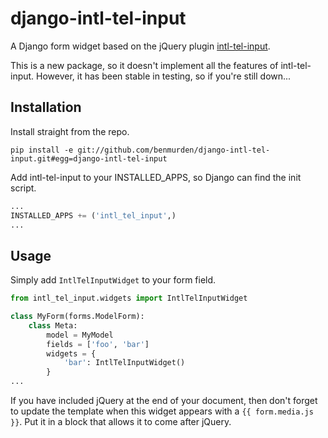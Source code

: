 # django-intl-tel-input
A Django form widget based on the jQuery plugin [intl-tel-input](https://github.com/jackocnr/intl-tel-input).

This is a new package, so it doesn't implement all the features of intl-tel-input. However, it has been stable in testing, so if you're still down...

## Installation
Install straight from the repo.
```shell
pip install -e git://github.com/benmurden/django-intl-tel-input.git#egg=django-intl-tel-input
```

Add intl-tel-input to your INSTALLED_APPS, so Django can find the init script.
```python
...
INSTALLED_APPS += ('intl_tel_input',)
...
```

## Usage
Simply add `IntlTelInputWidget` to your form field.
```python
from intl_tel_input.widgets import IntlTelInputWidget

class MyForm(forms.ModelForm):
    class Meta:
        model = MyModel
        fields = ['foo', 'bar']
        widgets = {
            'bar': IntlTelInputWidget()
        }
...
```

If you have included jQuery at the end of your document, then don't forget to update the template when this widget appears with a `{{ form.media.js }}`. Put it in a block that allows it to come after jQuery.
